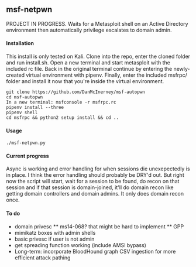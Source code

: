 msf-netpwn
------
PROJECT IN PROGRESS. Waits for a Metasploit shell on an Active Directory environment then automatically privilege escalates to domain admin.

#### Installation
This install is only tested on Kali. Clone into the repo, enter the cloned folder and run install.sh. Open a new terminal and start metasploit with the included rc file. Back in the original terminal continue by entering the newly-created virtual environment with pipenv. Finally, enter the included msfrpc/ folder and install it now that you're inside the virtual environment.

```
git clone https://github.com/DanMcInerney/msf-autopwn
cd msf-autopwn
In a new terminal: msfconsole -r msfrpc.rc
pipenv install --three
pipenv shell
cd msfrpc && python2 setup install && cd ..
```

#### Usage
```./msf-netpwn.py ```

#### Current progress
Async is working and error handling for when sessions die unexepectedly is in place. I think the error handling should probably be DRY'd out. But right now the script will start, wait for a session to be found, do recon on that session and if that session is domain-joined, it'll do domain recon like getting domain controllers and domain admins. It only does domain recon once. 

#### To do
* domain privesc
** ms14-068? that might be hard to implement
** GPP
* mimikatz boxes with admin shells
* basic privesc if user is not admin
* get spreading function working (include AMSI bypass)
* Long-term: incorporate BloodHound graph CSV ingestion for more efficient attack pathing
